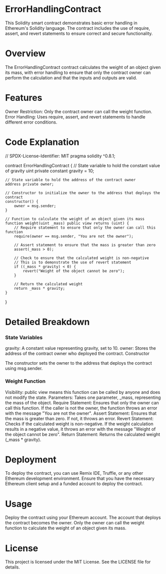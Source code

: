 # **ErrorHandlingContract**

This Solidity smart contract demonstrates basic error handling in Ethereum's Solidity language. The contract includes the use of require, assert, and revert statements to ensure correct and secure functionality.

# **Overview**

The ErrorHandlingContract contract calculates the weight of an object given its mass, with error handling to ensure that only the contract owner can perform the calculation and that the inputs and outputs are valid.

# **Features**

Owner Restriction: Only the contract owner can call the weight function.
Error Handling: Uses require, assert, and revert statements to handle different error conditions.

# **Code Explanation**

// SPDX-License-Identifier: MIT
pragma solidity ^0.8.1;

contract ErrorHandlingContract {
    // State variable to hold the constant value of gravity
    uint private constant gravity = 10;

    // State variable to hold the address of the contract owner
    address private owner;

    // Constructor to initialize the owner to the address that deploys the contract
    constructor() {
        owner = msg.sender;
    }

    // Function to calculate the weight of an object given its mass
    function weight(uint _mass) public view returns (uint) {
        // Require statement to ensure that only the owner can call this function
        require(owner == msg.sender, "You are not the owner");

        // Assert statement to ensure that the mass is greater than zero
        assert(_mass > 0);

        // Check to ensure that the calculated weight is non-negative
        // This is to demonstrate the use of revert statement
        if ((_mass * gravity) < 0) {
            revert("Weight of the object cannot be zero");
        }

        // Return the calculated weight
        return _mass * gravity;
    }
}

# **Detailed Breakdown**

### **State Variables**

gravity: A constant value representing gravity, set to 10.
owner: Stores the address of the contract owner who deployed the contract.
Constructor

The constructor sets the owner to the address that deploys the contract using msg.sender.

### **Weight Function**

Visibility: public view means this function can be called by anyone and does not modify the state.
Parameters: Takes one parameter, _mass, representing the mass of the object.
Require Statement: Ensures that only the owner can call this function. If the caller is not the owner, the function throws an error with the message "You are not the owner".
Assert Statement: Ensures that the mass is greater than zero. If not, it throws an error.
Revert Statement: Checks if the calculated weight is non-negative. If the weight calculation results in a negative value, it throws an error with the message "Weight of the object cannot be zero".
Return Statement: Returns the calculated weight (_mass * gravity).

# **Deployment**

To deploy the contract, you can use Remix IDE, Truffle, or any other Ethereum development environment. Ensure that you have the necessary Ethereum client setup and a funded account to deploy the contract.

# **Usage**
 
Deploy the contract using your Ethereum account.
The account that deploys the contract becomes the owner.
Only the owner can call the weight function to calculate the weight of an object given its mass.

# **License**

This project is licensed under the MIT License. See the LICENSE file for details.
